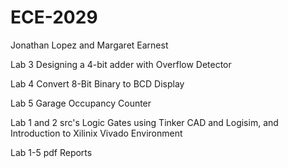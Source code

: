 # ECE-2029

Jonathan Lopez and Margaret Earnest

Lab 3 Designing a 4-bit adder with Overflow Detector

Lab 4 Convert 8-Bit Binary to BCD Display

Lab 5 Garage Occupancy Counter

Lab 1 and 2 src's Logic Gates using Tinker CAD and Logisim, and Introduction to Xilinix Vivado Environment

Lab 1-5 pdf Reports
